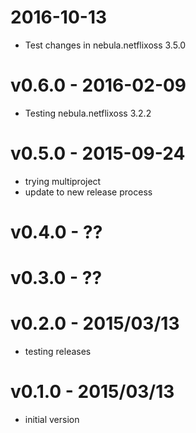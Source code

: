 2016-10-13
==========

* Test changes in nebula.netflixoss 3.5.0

v0.6.0 - 2016-02-09
===================

* Testing nebula.netflixoss 3.2.2

v0.5.0 - 2015-09-24
===================

* trying multiproject
* update to new release process

v0.4.0 - ??
===========

v0.3.0 - ??
===========

v0.2.0 - 2015/03/13
===================

* testing releases

v0.1.0 - 2015/03/13
===================

* initial version
